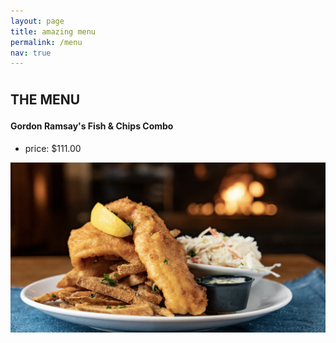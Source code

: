 ```yaml
---
layout: page
title: amazing menu
permalink: /menu
nav: true
---
```


## THE MENU <SPAN STYLE=font-size:22.0pt><span>



<p align="center"><span>
  
#### Gordon Ramsay's Fish & Chips Combo 
</p>

- price: $111.00

<p align="center">
  
![images](assets/images/fishnchips.png)
</p>

#### 

